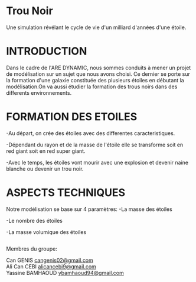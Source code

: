 # Trou Noir

Une simulation révélant le cycle de vie d'un milliard d'années d'une étoile.

# INTRODUCTION

Dans le cadre de l'ARE DYNAMIC, nous sommes conduits à mener un projet de modélisation sur un sujet que nous avons choisi. Ce dernier se porte sur la formation d'une galaxie constituée des plusieurs étoiles en débutant la modélisation.On va aussi étudier la formation des trous noirs dans des differents environnements.



# FORMATION DES ETOILES
-Au départ, on crée des étoiles avec des differentes caracteristiques.

-Dépendant du rayon et de la masse de l'étoile elle se transforme soit en red giant soit en red super giant.

-Avec le temps, les étoiles vont mourir avec une explosion  et devenir naine blanche ou devenir un trou noir.

# ASPECTS TECHNIQUES
Notre modélisation se base sur 4 paramètres:
-La masse des étoiles

-Le nombre des étoiles

-La masse volumique des étoiles


<a href="https://zupimages.net/viewer.php?id=22/13/wqrb.jpg"><img src="https://zupimages.net/up/22/13/wqrb.jpg" alt="" /></a>

Membres du groupe:

Can GENIS cangenis02@gmail.com                       
Ali Can CEBI alicancebi9@gmail.com                     
Yassine BAMHAOUD ybamhaoud94@gmail.com



